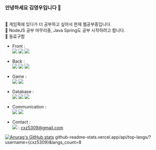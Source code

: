 ### 안녕하세요 김영우입니다 👋  
</br>
🌱 게임쪽에 있다가 더 공부하고 싶어서 현재 웹공부중입니다.</br>
🚩 NodeJS 공부 마무리중, Java Spring도 공부 시작하려고 합니다.</br>
👯 동료구함</br>

- Front :</br>
<span><img src="https://img.shields.io/badge/HTML-e34f26?style=flat-square&logo=html5&logoColor=white"/></span>
<span><img src="https://img.shields.io/badge/CSS-1572b6?style=flat&logo=css3&logoColor=white"/></span>
<span><img src="https://img.shields.io/badge/JavaScript-F7DF1E?style=flat&logo=JavaScript&logoColor=white"/></span>

- Back :</br>
<span><img src="https://img.shields.io/badge/Node.js-339933?style=flat-square&logo=Node.js&logoColor=white"/></span>
<span><img src="https://img.shields.io/badge/Docker-2496ED?style=flat-square&logo=Docker&logoColor=white"/></span>
<span><img src="https://img.shields.io/badge/AWS-232F3E?style=flat&logo=AWS&logoColor=white"/></span>

- Game :</br>
<span><img src="https://img.shields.io/badge/.Net-512BD4?style=flat-square&logo=.NET&logoColor=white"/><span>
<span><img src="https://img.shields.io/badge/Unity-000000?style=flat-square&logo=Unity&logoColor=white"/><span>

- Database :</br>
<span><img src="https://img.shields.io/badge/MySQL-4479A1?style=flat&logo=MySQL&logoColor=white"/></span>
<span><img src="https://img.shields.io/badge/MongoDB-47A248?style=flat&logo=MongoDB&logoColor=white"/></span>
<span><img src="https://img.shields.io/badge/PostgreSQL-4169E1?style=flat&logo=PostgreSQL&logoColor=white"/></span>

- Communication :</br>
<span><img src="https://img.shields.io/badge/GitHub-181717?style=flat&logo=github&logoColor=white"/></span>
<span><img src="https://img.shields.io/badge/Bitbucket-0052CC?style=flat&logo=Bitbucket&logoColor=white"/></span>
  
- Contact :</br>
<span><img src="https://img.shields.io/badge/Gmail-EA4335?style=flat-square&logo=Gmail&logoColor=white"/></a></span> 
 : cxz5309@gmail.com
  
[![Anurag's GitHub stats](https://github-readme-stats.vercel.app/api?username=cxz5309)](https://github.com/cxz5309/github-readme-stats)
github-readme-stats.vercel.app/api/top-langs/?username={cxz5309}&langs_count=8

<!--
**cxz5309/cxz5309** is a ✨ _special_ ✨ repository because its `README.md` (this file) appears on your GitHub profile.

Here are some ideas to get you started:

- 🔭 I’m currently working on ...
- 🌱 I’m currently learning ...
- 👯 I’m looking to collaborate on ...
- 🤔 I’m looking for help with ...
- 💬 Ask me about ...
- 📫 How to reach me: ...
- 😄 Pronouns: ...
- ⚡ Fun fact: ...
-->

